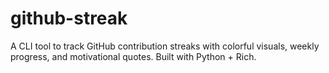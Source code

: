 # github-streak
A CLI tool to track GitHub contribution streaks with colorful visuals, weekly progress, and motivational quotes. Built with Python + Rich.

